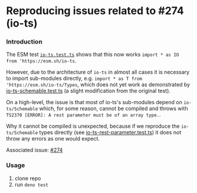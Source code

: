# Reproducing issues related to #274 (io-ts)

### Introduction

The ESM test [`io-ts.test.ts`](https://github.com/esm-dev/esm.sh/blob/master/test/deno/io-ts/io-ts.test.ts) shows that this now works `import * as IO from 'https://esm.sh/io-ts`.

However, due to the architecture of `io-ts` in almost all cases it is necessary to import sub-modules directly, e.g. `import * as T from 'https://esm.sh/io-ts/Types`, which does not yet work as demonstrated by [io-ts-schemable.test.ts](./io-ts-schemable.test.ts) (a slight modification from the original test).

On a high-level, the issue is that most of io-ts's sub-modules depend on `io-ts/Schemable` which, for some reason, cannot be compiled and throws with `TS2370 [ERROR]: A rest parameter must be of an array type.`.

Why it cannot be compiled is unexpected, because if we reproduce the `io-ts/Schemable` types directly (see [io-ts-rest-parameter.test.ts](./io-ts-rest-parameter.test.ts)) it does not throw any errors as one would expect.

Associated issue: [#274](https://github.com/esm-dev/esm.sh/issues/274)

### Usage

1. clone repo
2. run `deno test`
